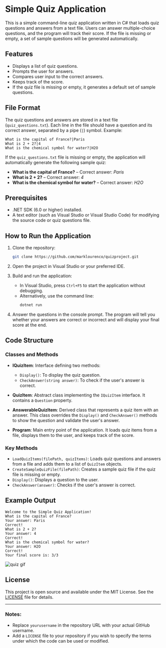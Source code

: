 # Simple Quiz Application

This is a simple command-line quiz application written in C# that loads quiz questions and answers from a text file. Users can answer multiple-choice questions, and the program will track their score. If the file is missing or empty, a set of sample questions will be generated automatically.

## Features

- Displays a list of quiz questions.
- Prompts the user for answers.
- Compares user input to the correct answers.
- Keeps track of the score.
- If the quiz file is missing or empty, it generates a default set of sample questions.
  
## File Format

The quiz questions and answers are stored in a text file (`quiz_questions.txt`). Each line in the file should have a question and its correct answer, separated by a pipe (`|`) symbol. Example:

```
What is the capital of France?|Paris
What is 2 + 2?|4
What is the chemical symbol for water?|H2O
```

If the `quiz_questions.txt` file is missing or empty, the application will automatically generate the following sample quiz:

- **What is the capital of France?** – Correct answer: *Paris*
- **What is 2 + 2?** – Correct answer: *4*
- **What is the chemical symbol for water?** – Correct answer: *H2O*

## Prerequisites

- .NET SDK (6.0 or higher) installed.
- A text editor (such as Visual Studio or Visual Studio Code) for modifying the source code or quiz questions file.

## How to Run the Application

1. Clone the repository:
   ```bash
   git clone https://github.com/marklourenco/quizproject.git
   ```

2. Open the project in Visual Studio or your preferred IDE.

3. Build and run the application:
   - In Visual Studio, press `Ctrl+F5` to start the application without debugging.
   - Alternatively, use the command line:
     ```bash
     dotnet run
     ```

4. Answer the questions in the console prompt. The program will tell you whether your answers are correct or incorrect and will display your final score at the end.

## Code Structure

### Classes and Methods

- **IQuizItem**: Interface defining two methods:
  - `Display()`: To display the quiz question.
  - `CheckAnswer(string answer)`: To check if the user's answer is correct.

- **QuizItem**: Abstract class implementing the `IQuizItem` interface. It contains a `Question` property.

- **AnswerableQuizItem**: Derived class that represents a quiz item with an answer. This class overrides the `Display()` and `CheckAnswer()` methods to show the question and validate the user's answer.

- **Program**: Main entry point of the application. It loads quiz items from a file, displays them to the user, and keeps track of the score.

### Key Methods

- `LoadQuizItems(filePath, quizItems)`: Loads quiz questions and answers from a file and adds them to a list of `QuizItem` objects.
- `CreateSampleQuizFile(filePath)`: Creates a sample quiz file if the quiz file is missing or empty.
- `Display()`: Displays a question to the user.
- `CheckAnswer(answer)`: Checks if the user's answer is correct.

## Example Output

```
Welcome to the Simple Quiz Application!
What is the capital of France?
Your answer: Paris
Correct!
What is 2 + 2?
Your answer: 4
Correct!
What is the chemical symbol for water?
Your answer: H2O
Correct!
Your final score is: 3/3
```
![quiz gif](https://github.com/user-attachments/assets/bfa18610-6622-4169-999e-b32bd4c3f40c)

## License

This project is open source and available under the MIT License. See the [LICENSE](LICENSE) file for details.

---

### Notes:

- Replace `yourusername` in the repository URL with your actual GitHub username.
- Add a `LICENSE` file to your repository if you wish to specify the terms under which the code can be used or modified.
